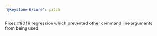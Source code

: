 ```yaml
---
'@keystone-6/core': patch
---
```


Fixes #8046 regression which prevented other command line arguments from being used
